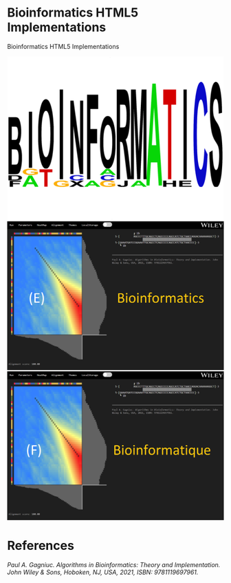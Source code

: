 # Bioinformatics HTML5 Implementations
Bioinformatics HTML5 Implementations

![screenshot](https://github.com/Gagniuc/Bioinformatics-HTML5-Implementations/blob/main/bio%20logo.png)
![screenshot](https://github.com/Gagniuc/Bioinformatics-HTML5-Implementations/blob/main/Eng1.png)
![screenshot](https://github.com/Gagniuc/Bioinformatics-HTML5-Implementations/blob/main/Fra1.png)

# References

<i>Paul A. Gagniuc. Algorithms in Bioinformatics: Theory and Implementation. John Wiley & Sons, Hoboken, NJ, USA, 2021, ISBN: 9781119697961.</i>

